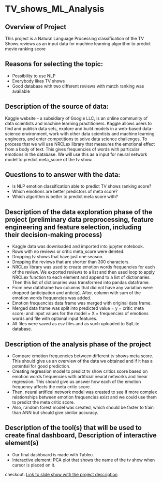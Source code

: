 # TV_shows_ML_Analysis

## Overview of Project
This project is a Natural Language Processing classification of the TV Shows reviews as an input data for machine learning algorithm to predict movie ranking score


## Reasons for selecting the topic: 
* Possibility to use NLP
* Everybody likes TV shows
* Good database with two different reviews with match ranking was available

## Description of the source of data: 

Kaggle website - a subsidiary of Google LLC, is an online community of data scientists and machine learning practitioners. Kaggle allows users to find and publish data sets, explore and build models in a web-based data-science environment, work with other data scientists and machine learning engineers, and enter competitions to solve data science challenges. To process that we will use NRCLex library that measures the emotional effect from a body of text. This gives frequencies of words with particular emotions in the database. We will use this as a input for neural network model to predict meta_score of the tv show.

## Questions to to answer with the data: 
* Is NLP emotion classification able to predict TV shows ranking score?
* Which emotions are better predictors of meta score?
* Which algorithm is better to predict meta score with?


## Description of the data exploration phase of the project (preliminary data preprocessing, feature engineering and feature selection, including their decision-making process)
* Kaggle data was downloaded and imported into jupyter notebook.
* Rows with no reviews or critic meta_score were deleted.
* Dropping tv shows that have just one season. 
* Dropping the reviews that are shorter than 300 characters. 
* NRCLex library was used to create emotion words frequencies for each of the review. We exported reviews to a list and then used loop to apply NRCLex function to each element and append to a list of dictionaries. Then this list of dictionaries was transformed into pandas dataframe.
* From new dataframe two columns that did not have any variation were dropped (anticipation and anticip). After, column with sum of the emotion words frequencies was added.
* Emotion frequencies data frame was merged with original data frame.
* Merged data frame was split into predicted value = y = critic meta score; and input values for the model = X = frequencies of emotions words and file with optional input features.
* All files were saved as csv files and as such uploaded to SqlLite database.

## Description of the analysis phase of the project

* Compare emotion frequencies between different tv shows meta score. This should give us an overview of the data we obtained and if it has a potential for good prediction. 
* Creating regression model to predict tv show critics score based on emotion words frequencies with artificial neural networks and linear regression. This should give us answer how each of the emotion frequency affects the meta critic score. 
* Then, neural artifical network model was created to see if more complex relationships between emotion frequencies exist and we could use them to predict the meta critic score. 
* Also, random forest model was created, which should be faster to train than ANN but should give similar accuracy.


## Description of the tool(s) that will be used to create final dashboard, Description of interactive element(s)

* Our final dashboard is made with Tableu.
* Interactive element: PCA plot that shows the name of the tv show when cursor is placed on it. 

checkout: [Link to slide show with the project description](https://docs.google.com/presentation/d/1-XUbWYdJ5RLEgE5cJGqF8EMfjUlFZJgu3gpEb6eA8Jo/edit#slide=id.g13b592af808_0_18)

